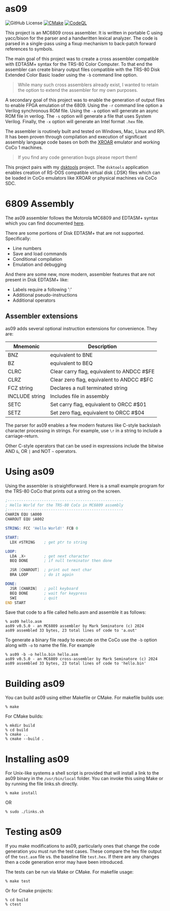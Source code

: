 # as09
![GitHub License](https://img.shields.io/github/license/mseminatore/as09)
[![CMake](https://github.com/mseminatore/as09/actions/workflows/cmake.yml/badge.svg)](https://github.com/mseminatore/as09/actions/workflows/cmake.yml)
[![CodeQL](https://github.com/mseminatore/as09/actions/workflows/github-code-scanning/codeql/badge.svg)](https://github.com/mseminatore/as09/actions/workflows/github-code-scanning/codeql)

This project is an MC6809 cross assembler. It is written in portable C using
yacc/bison for the parser and a handwritten lexical analyzer. The code is 
parsed in a single-pass using a fixup mechanism to back-patch forward 
references to symbols.

The main goal of this project was to create a cross assembler compatible with 
EDTASM+ syntax for the TRS-80 Color Computer. To that end the assembler can 
create binary output files compatible with the TRS-80 Disk Extended Color Basic
loader using the `-b` command line option.

> While many such cross assemblers already exist, I wanted to retain the option
> to extend the assembler for my own purposes.

A secondary goal of this project was to enable the generation of output files
to enable FPGA emulation of the 6809. Using the `-r` command line option a
Verilog synchronous ROM file. Using the `-a` option will generate an async
ROM file in verilog. The `-s` option will generate a file that uses System
Verilog. Finally, the `-x` option will generate an Intel format `.hex` file.

The assembler is routinely built and tested on Windows, Mac, Linux and RPi. It
has been proven through compilation and execution of significant assembly 
language code bases on both the [XROAR](https://colorcomputerarchive.com/xroar-online/) emulator and working CoCo 1 machines.

> If you find any code generation bugs please report them!

This project pairs with my [dsktools](https://www.github.com/mseminatore/dsktools) project. The `dsktools` application enables creation of RS-DOS compatible virtual disk (.DSK) files which can be loaded in CoCo emulators like XROAR or physical machines via CoCo SDC.

# 6809 Assembly

The as09 assembler follows the Motorola MC6809 and EDTASM+ syntax which you can
find documented [here](https://colorcomputerarchive.com/repo/Documents/Books/Motorola%206809%20and%20Hitachi%206309%20Programming%20Reference%20(Darren%20Atkinson).pdf).

There are some portions of Disk EDTASM+ that are not supported. Specifically:

- Line numbers
- Save and load commands
- Conditional compilation
- Emulation and debugging

And there are some new, more modern, assembler features that are not present in Disk EDTASM+ like:

- Labels require a following ':'
- Additional pseudo-instructions
- Additional operators

## Assembler extensions

as09 adds several optional instruction extensions for convenience. They are:

Mnemonic | Description
-------- | -----------
BNZ | equivalent to BNE
BZ | equivalent to BEQ
CLRC | Clear carry flag, equivalent to ANDCC #$FE
CLRZ | Clear zero flag, equivalent to ANDCC #$FC
FCZ string | Declares a null terminated string
INCLUDE string | Includes file in assembly
SETC | Set carry flag, equivalent to ORCC #$01
SETZ | Set zero flag, equivalent to ORCC #$04

The parser for as09 enables a few modern features like C-style backslash
character processing in strings. For example, use `\r` in a string to
include a carriage-return.

Other C-style operators that can be used in expressions include the bitwise 
AND `&`, OR `|` and NOT `~` operators.

# Using as09

Using the assembler is straightforward. Here is a small example program for 
the TRS-80 CoCo that prints out a string on the screen.

```asm
;---------------------------------------------------
; Hello World for the TRS-80 CoCo in MC6809 assembly
;---------------------------------------------------
CHARIN EQU $A000
CHAROUT EQU $A002

STRING: FCC 'Hello World!' FCB 0

START:
  LDX #STRING    ; get ptr to string

LOOP:
  LDA ,X+        ; get next character
  BEQ DONE       ; if null terminator then done

  JSR [CHAROUT]  ; print out next char
  BRA LOOP       ; do it again

DONE:
  JSR [CHARIN]   ; poll keyboard
  BEQ DONE       ; wait for keypress
  SWI            ; quit
END START
```

Save that code to a file called hello.asm and assemble it as follows:

```console
% as09 hello.asm
as09 v0.5.0 - an MC6809 assembler by Mark Seminatore (c) 2024
as09 assembled 33 bytes, 23 total lines of code to 'a.out'
```

To generate a binary file ready to execute on the CoCo use the `-b` option
along with `-o` to name the file. For example

```console
% as09 -b -o hello.bin hello.asm
as09 v0.5.0 - an MC6809 cross-assembler by Mark Seminatore (c) 2024
as09 assembled 33 bytes, 23 total lines of code to 'hello.bin'
```

# Building as09

You can build as09 using either Makefile or CMake. For makefile builds use:

```console
% make
```

For CMake builds:

```console
% mkdir build
% cd build
% cmake ..
% cmake --build .
```

# Installing as09

For Unix-like systems a shell script is provided that will install a link to 
the as09 binary in the `/usr/bin/local` folder. You can invoke this using Make
or by running the file links.sh directly.

```console
% make install
```

OR

```console
% sudo ./links.sh
```

# Testing as09

If you make modifications to as09, particularly ones that change the code 
generation you must run the test cases. These compare the hex file output
of the `test.asm` file vs. the baseline file `test.hex`. If there are any
changes then a code generation error may have been introduced.

The tests can be run via Make or CMake. For makefile usage:

```console
% make test
```

Or for Cmake projects:

```console
% cd build
% ctest
```
